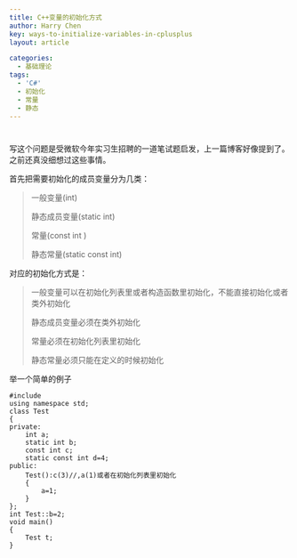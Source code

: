 ```yaml
---
title: C++变量的初始化方式
author: Harry Chen
key: ways-to-initialize-variables-in-cplusplus
layout: article

categories:
  - 基础理论
tags:
  - 'C#'
  - 初始化
  - 常量
  - 静态
---
```

# 

  写这个问题是受微软今年实习生招聘的一道笔试题启发，上一篇博客好像提到了。之前还真没细想过这些事情。

  首先把需要初始化的成员变量分为几类：

> 一般变量(int)
>
> 静态成员变量(static int)
>
> 常量(const int )
>
> 静态常量(static const int)

  对应的初始化方式是：

> 一般变量可以在初始化列表里或者构造函数里初始化，不能直接初始化或者类外初始化
>
> 静态成员变量必须在类外初始化
>
> 常量必须在初始化列表里初始化
>
> 静态常量必须只能在定义的时候初始化

  举一个简单的例子

    #include 
    using namespace std;
    class Test
    {
    private:
        int a;
        static int b;
        const int c;
        static const int d=4;
    public:
        Test():c(3)//,a(1)或者在初始化列表里初始化
        {
            a=1;
        }
    };
    int Test::b=2;
    void main()
    {
        Test t;
    }
